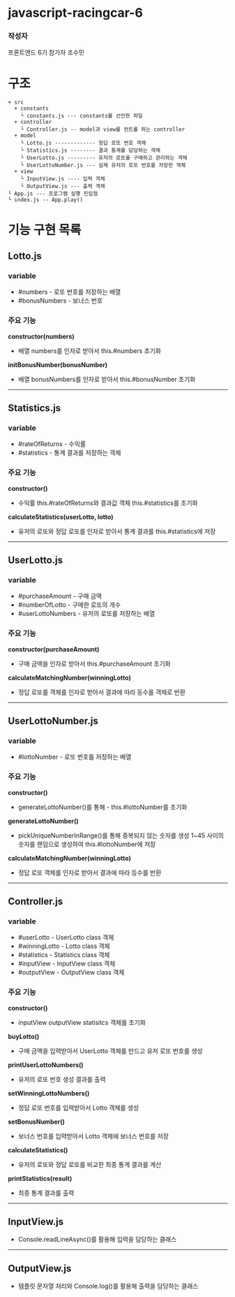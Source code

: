 # javascript-racingcar-6 #

### 작성자
프론트엔드 6기 참가자 조수민

# 구조
```
+ src
  + constants
    └ constants.js --- constants를 선언한 파일
  + controller
    └ Controller.js -- model과 view를 컨트롤 하는 controller
  + model
    └ Lotto.js ------------- 정답 로또 번호 객체
    └ Statistics.js -------- 결과 통계를 담당하는 객체
    └ UserLotto.js --------- 유저의 로또를 구매하고 관리하는 객체
    └ UserLottoNumber.js --- 실제 유저의 로또 번호를 저장한 객체
  + view
    └ InputView.js ---- 입력 객체
    └ OutputView.js --- 출력 객체
└ App.js --- 프로그램 실행 진입점
└ index.js -- App.play()

```

# 기능 구현 목록

## Lotto.js

### variable

  - #numbers - 로또 번호를 저장하는 배열
  - #bonusNumbers - 보너스 번호

### 주요 기능

__constructor(numbers)__ 

  - 배열 numbers를 인자로 받아서 this.#numbers 초기화

__initBonusNumber(bonusNumber)__

  - 배열 bonusNumbers를 인자로 받아서 this.#bonusNumber 초기화
___

## Statistics.js

### variable

  - #rateOfReturns - 수익률
  - #statistics - 통계 결과를 저장하는 객체

### 주요 기능

__constructor()__

  - 수익률 this.#rateOfReturns와 결과값 객체 this.#statistics를 초기화

__calculateStatistics(userLotto, lotto)__

  - 유저의 로또와 정답 로또를 인자로 받아서 통계 결과를 this.#statistics에 저장

---

## UserLotto.js ##

### variable
  - #purchaseAmount - 구매 금액
  - #numberOfLotto - 구매한 로또의 개수
  - #userLottoNumbers - 유저의 로또를 저장하는 배열

### 주요 기능

__constructor(purchaseAmount)__

  - 구매 금액을 인자로 받아서 this.#purchaseAmount 초기화

__calculateMatchingNumber(winningLotto)__

  - 정답 로또를 객체를 인자로 받아서 결과에 따라 등수를 객체로 반환

___

## UserLottoNumber.js ##

### variable
  - #lottoNumber - 로또 번호를 저장하는 배열

### 주요 기능

__constructor()__

  - generateLottoNumber()를 통해 - this.#lottoNumber를 초기화

__generateLottoNumber()__

  - pickUniqueNumberInRange()를 통해 중복되지 않는 숫자를 생성
  1~45 사이의 숫자를 랜덤으로 생성하여 this.#lottoNumber에 저장

__calculateMatchingNumber(winningLotto)__

  - 정답 로또 객체를 인자로 받아서 결과에 따라 등수를 반환


---


## Controller.js ##

### variable
  - #userLotto - UserLotto class 객체
  - #winningLotto - Lotto class 객체
  - #statistics - Statistics class 객체
  - #inputView - InputView class 객체
  - #outputView - OutputView class 객체

### 주요 기능

__constructor()__

  - inputView
  outputView
  statisitcs
  객체를 초기화

__buyLotto()__

  - 구매 금액을 입력받아서 UserLotto 객체를 만드고 유저 로또 번호를 생성

__printUserLottoNumbers()__

  - 유저의 로또 번호 생성 결과를 출력

__setWinningLottoNumbers()__

  - 정답 로또 번호를 입력받아서 Lotto 객체를 생성


__setBonusNumber()__

  - 보너스 번호를 입력받아서 Lotto 객체에 보너스 번호를 저장

__calculateStatistics()__

  - 유저의 로또와 정답 로또를 비교한 최종 통계 결과를 계산


__printStatistics(result)__

  - 최종 통계 결과를 출력

___


## InputView.js ##

  - Console.readLineAsync()를 활용해 입력을 담당하는 클래스

___

## OutputView.js ##

  - 템플릿 문자열 처리와 Console.log()를 활용해 출력을 담당하는 클래스

